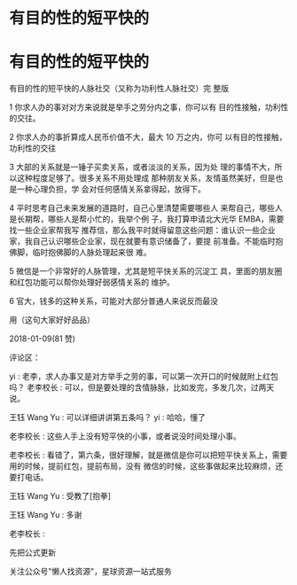 # 有目的性的短平快的

# 有目的性的短平快的

有目的性的短平快的人脉社交（又称为功利性人脉社交）完 整版

1 你求人办的事对对方来说就是举手之劳分内之事，你可以有 目的性接触，功利性的交往。

2 你求人办的事折算成人民币价值不大，最大 10 万之内，你可 以有目的性接触，功利性的交往

3 大部的关系就是一锤子买卖关系，或者淡淡的关系，因为处 理的事情不大，所以这种程度足够了。很多关系不用处理成 那种朋友关系，友情虽然美好，但是也是一种心理负担，学 会对任何感情关系拿得起，放得下。

4 平时思考自己未来发展的道路时，自己心里清楚需要哪些人 来帮自己，哪些人是长期帮，哪些人是帮小忙的，我举个例 子，我打算申请北大光华 EMBA，需要找一些企业家帮我写 推荐信，那么我平时就得留意这些问题：谁认识一些企业 家，我自己认识哪些企业家，现在就要有意识储备了，要提 前准备。不能临时抱佛脚，临时抱佛脚的人脉处理起来很 难。

5 微信是一个非常好的人脉管理，尤其是短平快关系的沉淀工 具，里面的朋友圈和红包功能可以帮你处理好弱感情关系的 维护。

6 官大，钱多的这种关系，可能对大部分普通人来说反而最没

用（这句大家好好品品）

2018-01-09(81 赞)

评论区：

yi : 老李，求人办事又是对方举手之劳的事，可以第一次开口的时候就附上红包吗？ 老李校长 : 可以，但是要处理的含情脉脉，比如发完，多发几次，过两天说。

王钰 Wang Yu : 可以详细讲讲第五条吗？ yi : 哈哈，懂了

老李校长 : 这些人手上没有短平快的小事，或者说没时间处理小事。

老李校长 : 看错了，第六条，很好理解，就是微信是你可以把短平快关系上，需要用的时候，提前红包，提前布局，没有 微信的时候，这些事做起来比较麻烦，还要打电话。

王钰 Wang Yu : 受教了[抱拳]

王钰 Wang Yu : 多谢

老李校长 :

先把公式更新

关注公众号"懒人找资源"，星球资源一站式服务